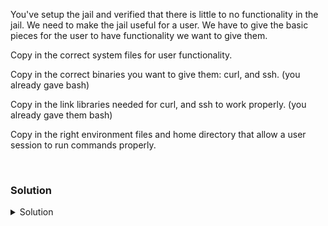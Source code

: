 You've setup the jail and verified that there is little to no functionality in the jail. We need to make the jail useful for a user. We have to give the basic pieces for the user to have functionality we want to give them.

Copy in the correct system files for user functionality.

Copy in the correct binaries you want to give them: curl, and ssh. (you already gave bash)

Copy in the link libraries needed for curl, and ssh to work properly. (you already gave them bash)

Copy in the right environment files and home directory that allow a user session to run commands properly.

<br>

### Solution
<details>
<summary>Solution</summary>
Copy over the system files.

Inspect sudoers file.
```plain
for file in passwd group nsswitch.conf hosts; do cp /etc/$file /var/chroot/etc/$file; done
```{{exec}}

Now that you've pulled those base files over copy in the binaries of commands we're going to give the jailed user.

```plain
for binary in bash ssh curl; do cp /usr/bin/$binary /var/chroot/usr/bin/$binary; done
```{{exec}}

Now that those are in the correct place, everything that those binaries use as a link library can be found with the ldd command. Test this out.

```plain
ldd /usr/bin/bash
```{{exec}}

This shows all the link libaries for bash. We need to copy them in for curl and ssh, we did bash in the last step.

```plain
for package in $(ldd /usr/bin/ssh | awk '{print $(NF -1)}'); do cp $package /var/chroot/$package; done
```{{exec}}

```plain
for package in $(ldd /usr/bin/curl | awk '{print $(NF -1)}'); do cp $package /var/chroot/$package; done
```{{exec}}

You can ignore the error about stat-ing the one file linux-vdso.so.1 it won't affect the rest of the lab.

Now that these files have been pushed, environment files have to exist for the bash shell to run properly.

```plain
mknod -m 666 /var/chroot/dev/null c 1 3
```{{exec}}

```plain
mknod -m 666 /var/chroot/dev/tty c 5 0
```{{exec}}

```plain
mknod -m 666 /var/chroot/dev/zero c 1 5
```{{exec}}

```plain
mknod -m 666 /var/chroot/dev/random c 1 8
```{{exec}}

```plain
mknod -m 666 /var/chroot/dev/urandom c 1 9
```{{exec}}

There's one last set of libraries that are needed for your user to have network functionality, they are the nss files. Copy them over.

```plain
cp -r /lib/x86_64-linux-gnu/*nss* /var/chroot/lib/x86_64-linux-gnu/
```{{exec}}

You've set up your environment so hit submit to move on and test.

</details>